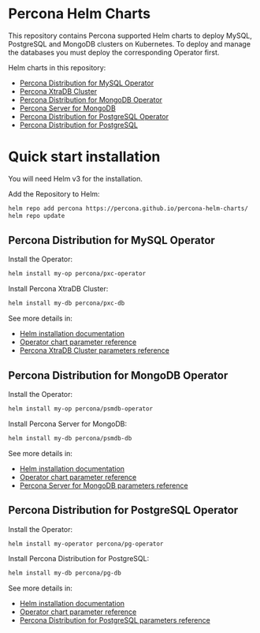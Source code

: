 # Percona Helm Charts

This repository contains Percona supported Helm charts to deploy MySQL, PostgreSQL and MongoDB clusters on Kubernetes.
To deploy and manage the databases you must deploy the corresponding Operator first.

Helm charts in this repository:

* [Percona Distribution for MySQL Operator](charts/pxc-operator/)
* [Percona XtraDB Cluster](charts/pxc-db/)
* [Percona Distribution for MongoDB Operator](charts/psmdb-operator/)
* [Percona Server for MongoDB](charts/psmdb-db/)
* [Percona Distribution for PostgreSQL Operator](charts/pg-operator/)
* [Percona Distribution for PostgreSQL](charts/pg-db/)

# Quick start installation

You will need Helm v3 for the installation.

Add the Repository to Helm:

```bash
helm repo add percona https://percona.github.io/percona-helm-charts/
helm repo update
```

## Percona Distribution for MySQL Operator

Install the Operator:

```bash
helm install my-op percona/pxc-operator
```

Install Percona XtraDB Cluster:

```bash
helm install my-db percona/pxc-db
```

See more details in:
- [Helm installation documentation](https://www.percona.com/doc/kubernetes-operator-for-pxc/helm.html)
- [Operator chart parameter reference](https://github.com/percona/percona-helm-charts/tree/main/charts/pxc-operator)
- [Percona XtraDB Cluster parameters reference](https://github.com/percona/percona-helm-charts/tree/main/charts/pxc-db)

## Percona Distribution for MongoDB Operator

Install the Operator:

```bash
helm install my-op percona/psmdb-operator
```

Install Percona Server for MongoDB:

```bash
helm install my-db percona/psmdb-db
```

See more details in:
- [Helm installation documentation](https://www.percona.com/doc/kubernetes-operator-for-psmongodb/helm.html)
- [Operator chart parameter reference](https://github.com/percona/percona-helm-charts/blob/main/charts/psmdb-operator)
- [Percona Server for MongoDB parameters reference](https://github.com/percona/percona-helm-charts/blob/main/charts/psmdb-db)

## Percona Distribution for PostgreSQL Operator

Install the Operator:

```bash
helm install my-operator percona/pg-operator
```

Install Percona Distribution for PostgreSQL:

```bash
helm install my-db percona/pg-db 
```

See more details in:
- [Helm installation documentation](https://www.percona.com/doc/kubernetes-operator-for-postgresql/helm.html)
- [Operator chart parameter reference](https://github.com/percona/percona-helm-charts/blob/main/charts/pg-operator)
- [Percona Distribution for PostgreSQL parameters reference](https://github.com/percona/percona-helm-charts/blob/main/charts/pg-db)
